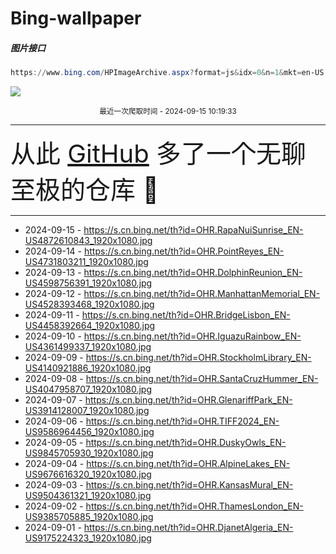 # Bing-wallpaper

##### 图片接口

```powershell
https://www.bing.com/HPImageArchive.aspx?format=js&idx=0&n=1&mkt=en-US
```

 ![](https://s.cn.bing.net/th?id=OHR.RapaNuiSunrise_EN-US4872610843_1920x1080.jpg)

<p align='center' >
    <small>
        最近一次爬取时间 - 2024-09-15 10:19:33
    </small>
    <br>
    <hr>
    <font size=7>
        <small>
           从此 <a href='https://github.com/'>GitHub</a> 多了一个无聊至极的仓库  🍳
        </small>
    </font>
    <hr>
</p>


- 2024-09-15 - https://s.cn.bing.net/th?id=OHR.RapaNuiSunrise_EN-US4872610843_1920x1080.jpg 
- 2024-09-14 - https://s.cn.bing.net/th?id=OHR.PointReyes_EN-US4731803211_1920x1080.jpg 
- 2024-09-13 - https://s.cn.bing.net/th?id=OHR.DolphinReunion_EN-US4598756391_1920x1080.jpg 
- 2024-09-12 - https://s.cn.bing.net/th?id=OHR.ManhattanMemorial_EN-US4528393468_1920x1080.jpg 
- 2024-09-11 - https://s.cn.bing.net/th?id=OHR.BridgeLisbon_EN-US4458392664_1920x1080.jpg 
- 2024-09-10 - https://s.cn.bing.net/th?id=OHR.IguazuRainbow_EN-US4361499337_1920x1080.jpg 
- 2024-09-09 - https://s.cn.bing.net/th?id=OHR.StockholmLibrary_EN-US4140921886_1920x1080.jpg 
- 2024-09-08 - https://s.cn.bing.net/th?id=OHR.SantaCruzHummer_EN-US4047958707_1920x1080.jpg 
- 2024-09-07 - https://s.cn.bing.net/th?id=OHR.GlenariffPark_EN-US3914128007_1920x1080.jpg 
- 2024-09-06 - https://s.cn.bing.net/th?id=OHR.TIFF2024_EN-US9586964456_1920x1080.jpg 
- 2024-09-05 - https://s.cn.bing.net/th?id=OHR.DuskyOwls_EN-US9845705930_1920x1080.jpg 
- 2024-09-04 - https://s.cn.bing.net/th?id=OHR.AlpineLakes_EN-US9676616320_1920x1080.jpg 
- 2024-09-03 - https://s.cn.bing.net/th?id=OHR.KansasMural_EN-US9504361321_1920x1080.jpg 
- 2024-09-02 - https://s.cn.bing.net/th?id=OHR.ThamesLondon_EN-US9385705885_1920x1080.jpg 
- 2024-09-01 - https://s.cn.bing.net/th?id=OHR.DjanetAlgeria_EN-US9175224323_1920x1080.jpg 
